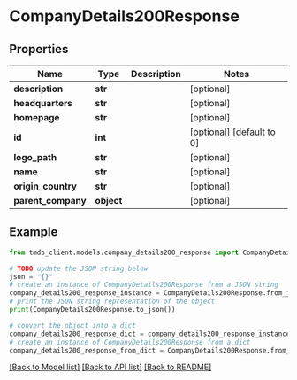 # CompanyDetails200Response


## Properties

Name | Type | Description | Notes
------------ | ------------- | ------------- | -------------
**description** | **str** |  | [optional] 
**headquarters** | **str** |  | [optional] 
**homepage** | **str** |  | [optional] 
**id** | **int** |  | [optional] [default to 0]
**logo_path** | **str** |  | [optional] 
**name** | **str** |  | [optional] 
**origin_country** | **str** |  | [optional] 
**parent_company** | **object** |  | [optional] 

## Example

```python
from tmdb_client.models.company_details200_response import CompanyDetails200Response

# TODO update the JSON string below
json = "{}"
# create an instance of CompanyDetails200Response from a JSON string
company_details200_response_instance = CompanyDetails200Response.from_json(json)
# print the JSON string representation of the object
print(CompanyDetails200Response.to_json())

# convert the object into a dict
company_details200_response_dict = company_details200_response_instance.to_dict()
# create an instance of CompanyDetails200Response from a dict
company_details200_response_from_dict = CompanyDetails200Response.from_dict(company_details200_response_dict)
```
[[Back to Model list]](../README.md#documentation-for-models) [[Back to API list]](../README.md#documentation-for-api-endpoints) [[Back to README]](../README.md)


